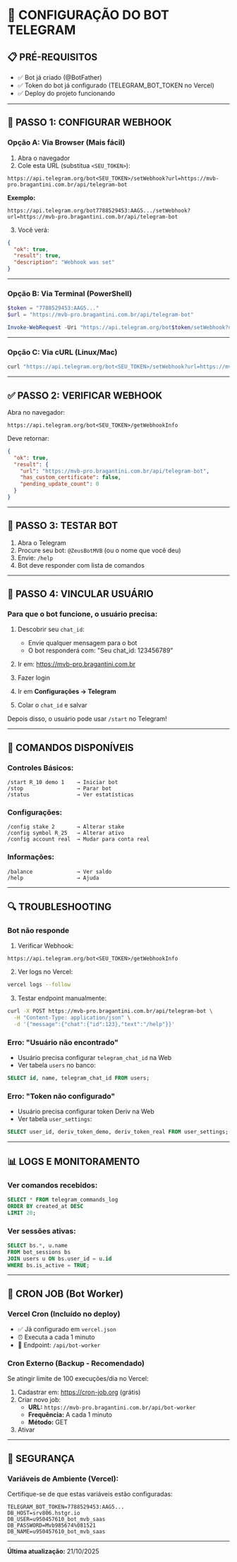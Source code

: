 # 🤖 CONFIGURAÇÃO DO BOT TELEGRAM

## 📋 PRÉ-REQUISITOS

- ✅ Bot já criado (@BotFather)
- ✅ Token do bot já configurado (TELEGRAM_BOT_TOKEN no Vercel)
- ✅ Deploy do projeto funcionando

---

## 🔧 PASSO 1: CONFIGURAR WEBHOOK

### **Opção A: Via Browser** (Mais fácil)

1. Abra o navegador
2. Cole esta URL (substitua `<SEU_TOKEN>`):

```
https://api.telegram.org/bot<SEU_TOKEN>/setWebhook?url=https://mvb-pro.bragantini.com.br/api/telegram-bot
```

**Exemplo:**
```
https://api.telegram.org/bot7788529453:AAG5.../setWebhook?url=https://mvb-pro.bragantini.com.br/api/telegram-bot
```

3. Você verá:
```json
{
  "ok": true,
  "result": true,
  "description": "Webhook was set"
}
```

---

### **Opção B: Via Terminal** (PowerShell)

```powershell
$token = "7788529453:AAG5..."
$url = "https://mvb-pro.bragantini.com.br/api/telegram-bot"

Invoke-WebRequest -Uri "https://api.telegram.org/bot$token/setWebhook?url=$url"
```

---

### **Opção C: Via cURL** (Linux/Mac)

```bash
curl "https://api.telegram.org/bot<SEU_TOKEN>/setWebhook?url=https://mvb-pro.bragantini.com.br/api/telegram-bot"
```

---

## ✅ PASSO 2: VERIFICAR WEBHOOK

Abra no navegador:
```
https://api.telegram.org/bot<SEU_TOKEN>/getWebhookInfo
```

Deve retornar:
```json
{
  "ok": true,
  "result": {
    "url": "https://mvb-pro.bragantini.com.br/api/telegram-bot",
    "has_custom_certificate": false,
    "pending_update_count": 0
  }
}
```

---

## 🧪 PASSO 3: TESTAR BOT

1. Abra o Telegram
2. Procure seu bot: `@ZeusBotMVB` (ou o nome que você deu)
3. Envie: `/help`
4. Bot deve responder com lista de comandos

---

## 📱 PASSO 4: VINCULAR USUÁRIO

### **Para que o bot funcione, o usuário precisa:**

1. Descobrir seu `chat_id`:
   - Envie qualquer mensagem para o bot
   - O bot responderá com: "Seu chat_id: 123456789"

2. Ir em: https://mvb-pro.bragantini.com.br
3. Fazer login
4. Ir em **Configurações → Telegram**
5. Colar o `chat_id` e salvar

Depois disso, o usuário pode usar `/start` no Telegram!

---

## 🤖 COMANDOS DISPONÍVEIS

### **Controles Básicos:**
```
/start R_10 demo 1    → Iniciar bot
/stop                 → Parar bot
/status               → Ver estatísticas
```

### **Configurações:**
```
/config stake 2       → Alterar stake
/config symbol R_25   → Alterar ativo
/config account real  → Mudar para conta real
```

### **Informações:**
```
/balance              → Ver saldo
/help                 → Ajuda
```

---

## 🔍 TROUBLESHOOTING

### **Bot não responde**

1. Verificar Webhook:
```
https://api.telegram.org/bot<SEU_TOKEN>/getWebhookInfo
```

2. Ver logs no Vercel:
```bash
vercel logs --follow
```

3. Testar endpoint manualmente:
```bash
curl -X POST https://mvb-pro.bragantini.com.br/api/telegram-bot \
  -H "Content-Type: application/json" \
  -d '{"message":{"chat":{"id":123},"text":"/help"}}'
```

### **Erro: "Usuário não encontrado"**

- Usuário precisa configurar `telegram_chat_id` na Web
- Ver tabela `users` no banco:
```sql
SELECT id, name, telegram_chat_id FROM users;
```

### **Erro: "Token não configurado"**

- Usuário precisa configurar token Deriv na Web
- Ver tabela `user_settings`:
```sql
SELECT user_id, deriv_token_demo, deriv_token_real FROM user_settings;
```

---

## 📊 LOGS E MONITORAMENTO

### **Ver comandos recebidos:**
```sql
SELECT * FROM telegram_commands_log 
ORDER BY created_at DESC 
LIMIT 20;
```

### **Ver sessões ativas:**
```sql
SELECT bs.*, u.name 
FROM bot_sessions bs
JOIN users u ON bs.user_id = u.id
WHERE bs.is_active = TRUE;
```

---

## 🚀 CRON JOB (Bot Worker)

### **Vercel Cron (Incluído no deploy)**
- ✅ Já configurado em `vercel.json`
- ⏰ Executa a cada 1 minuto
- 📍 Endpoint: `/api/bot-worker`

### **Cron Externo (Backup - Recomendado)**

Se atingir limite de 100 execuções/dia no Vercel:

1. Cadastrar em: https://cron-job.org (grátis)
2. Criar novo job:
   - **URL:** `https://mvb-pro.bragantini.com.br/api/bot-worker`
   - **Frequência:** A cada 1 minuto
   - **Método:** GET
3. Ativar

---

## 🔐 SEGURANÇA

### **Variáveis de Ambiente (Vercel):**

Certifique-se de que estas variáveis estão configuradas:

```
TELEGRAM_BOT_TOKEN=7788529453:AAG5...
DB_HOST=srv806.hstgr.io
DB_USER=u950457610_bot_mvb_saas
DB_PASSWORD=Mvb985674%081521
DB_NAME=u950457610_bot_mvb_saas
```

---

**Última atualização:** 21/10/2025

